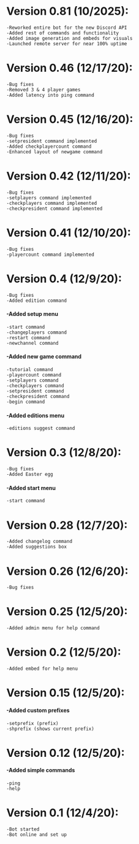 # Version 0.81 (10/2025):
    -Reworked entire bot for the new Discord API
    -Added rest of commands and functionality
    -Added image generation and embeds for visuals
    -Launched remote server for near 100% uptime

# Version 0.46 (12/17/20):
    -Bug fixes
    -Removed 3 & 4 player games
    -Added latency into ping command

# Version 0.45 (12/16/20):
    -Bug fixes
    -setpresident command implemented 
    -Added checkplayercount command
    -Enhanced layout of newgame command

# Version 0.42 (12/11/20):
    -Bug fixes
    -setplayers command implemented
    -checkplayers command implemented
    -checkpresident command implemented

# Version 0.41 (12/10/20):
    -Bug fixes
    -playercount command implemented

# Version 0.4 (12/9/20):
    -Bug fixes
    -Added edition command
#### -Added setup menu
    -start command
    -changeplayers command
    -restart command
    -newchannel command
#### -Added new game command
    -tutorial command
    -playercount command
    -setplayers command
    -checkplayers command
    -setpresident command
    -checkpresident command
    -begin command
#### -Added editions menu
    -editions suggest command

# Version 0.3 (12/8/20):
    -Bug fixes
    -Added Easter egg
#### -Added start menu
    -start command

# Version 0.28 (12/7/20):
    -Added changelog command
    -Added suggestions box

# Version 0.26 (12/6/20):
    -Bug fixes

# Version 0.25 (12/5/20):
    -Added admin menu for help command

# Version 0.2 (12/5/20):
    -Added embed for help menu

# Version 0.15 (12/5/20): 
#### -Added custom prefixes
    -setprefix (prefix)
    -shprefix (shows current prefix)

# Version 0.12 (12/5/20): 
#### -Added simple commands
    -ping
    -help

# Version 0.1 (12/4/20):
    -Bot started
    -Bot online and set up


